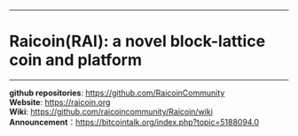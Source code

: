 <hr />
<h1>Raicoin(RAI): a novel block-lattice coin and platform</h1>
<hr />

**github repositories**: https://github.com/RaicoinCommunity  
**Website**: https://raicoin.org  
**Wiki**: https://github.com/raicoincommunity/Raicoin/wiki  
**Announcement**：https://bitcointalk.org/index.php?topic=5188094.0  

